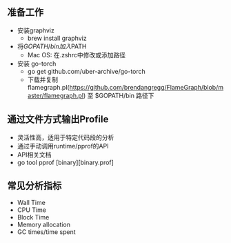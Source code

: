 ## 准备工作
* 安装graphviz
    * brew install graphviz
* 将$GOPATH/bin加入$PATH
    * Mac OS: 在.zshrc中修改或添加路径
* 安装 go-torch
    * go get github.com/uber-archive/go-torch
    * 下载并复制 flamegraph.pl(https://github.com/brendangregg/FlameGraph/blob/master/flamegraph.pl) 至 $GOPATH/bin 路径下  

## 通过文件方式输出Profile
* 灵活性高，适用于特定代码段的分析
* 通过手动调用runtime/pprof的API
* API相关文档
* go tool pprof [binary][binary.prof]

## 常见分析指标
* Wall Time
* CPU Time
* Block Time
* Memory allocation
* GC times/time spent